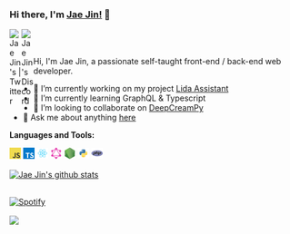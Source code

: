 ### Hi there, I'm [Jae Jin!](https://about.kadantte.moe) 👋

<a href="https://twitter.com/kadantte">
  <img align="left" alt="Jae Jin's | Twitter" width="21px" src="https://raw.githubusercontent.com/anuraghazra/anuraghazra/master/assets/twitter.svg" />
</a>

<a href="https://discord.gg/KbYvMBp">
  <img align="left" alt="Jae Jin's Discord" width="21px" src="https://raw.githubusercontent.com/anuraghazra/anuraghazra/master/assets/discord-round.svg" />
</a>

<br />
<br />

Hi, I'm Jae Jin, a passionate self-taught front-end / back-end web developer.

- 🔭 I’m currently working on my project [Lida Assistant](https://github.com/Kadantte/Lida-Assistant)
- 🌱 I’m currently learning GraphQL & Typescript
- 👯 I’m looking to collaborate on [DeepCreamPy](https://github.com/deeppomf/DeepCreamPy)
- 💬 Ask me about anything [here](https://github.com/kadantte/kadantte/issues)

**Languages and Tools:**  

<code><img height="20" src="https://raw.githubusercontent.com/github/explore/80688e429a7d4ef2fca1e82350fe8e3517d3494d/topics/javascript/javascript.png"></code>
<code><img height="20" src="https://raw.githubusercontent.com/github/explore/80688e429a7d4ef2fca1e82350fe8e3517d3494d/topics/typescript/typescript.png"></code>
<code><img height="20" src="https://raw.githubusercontent.com/github/explore/80688e429a7d4ef2fca1e82350fe8e3517d3494d/topics/react/react.png"></code>
<code><img height="20" src="https://raw.githubusercontent.com/github/explore/5c058a388828bb5fde0bcafd4bc867b5bb3f26f3/topics/graphql/graphql.png"></code>
<code><img height="20" src="https://raw.githubusercontent.com/github/explore/80688e429a7d4ef2fca1e82350fe8e3517d3494d/topics/nodejs/nodejs.png"></code>
<code><img height="20" src="https://raw.githubusercontent.com/github/explore/80688e429a7d4ef2fca1e82350fe8e3517d3494d/topics/python/python.png"></code>
<code><img height="20" src="https://raw.githubusercontent.com/github/explore/80688e429a7d4ef2fca1e82350fe8e3517d3494d/topics/php/php.png"></code>    

<a href="https://github.com/Kadantte/github-readme-stats">
  <img align="center" src="https://stats.kadantte.moe/api?username=kadantte&show_icons=true&theme=merko" alt="Jae Jin's github stats" />
</a>

<br />

<a table width="100%">
  <tr>
  <td width="50%">
      
&nbsp; <br> [![Spotify](https://nova-api.vercel.app/api/spotify)](https://open.spotify.com/user/ucz05ieyj9t6tpcdnni4f49v4)

  </td>
</a>


<a href="https://komarev.com/ghpvc/?username=Kadantte">
  <img align="center" src="https://komarev.com/ghpvc/?username=Kadantte" />
</a>
